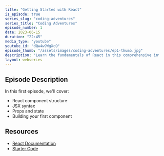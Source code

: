 ```yaml
---
title: "Getting Started with React"
is_episode: true
series_slug: "coding-adventures"
series_title: "Coding Adventures"
episode_number: 1
date: 2023-06-15
duration: "22:45"
media_type: "youtube"
youtube_id: "dQw4w9WgXcQ"
episode_thumb: "/assets/images/coding-adventures/ep1-thumb.jpg"
description: "Learn the fundamentals of React in this comprehensive introduction"
layout: webseries
---
```


## Episode Description

In this first episode, we'll cover:

- React component structure
- JSX syntax
- Props and state
- Building your first component

## Resources

- [React Documentation](https://reactjs.org/docs/getting-started.html)
- [Starter Code](https://github.com/example/starter-code)